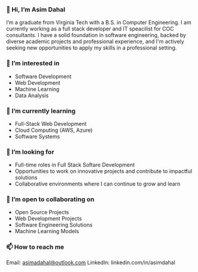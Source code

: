 ### 👋 Hi, I’m Asim Dahal
I’m a graduate from Virginia Tech with a B.S. in Computer Engineering. I am currently working as a full stack developer and IT speacilist for COC consultants. I have a solid foundation in software engineering, backed by diverse academic projects and professional experience, 
and I'm actively seeking new opportunities to apply my skills in a professional setting.

### 👀 I’m interested in
- Software Development
- Web Development
- Machine Learning
- Data Analysis
  
### 🌱 I’m currently learning
- Full-Stack Web Development
- Cloud Computing (AWS, Azure)
- Software Systems

### 💼 I’m looking for
- Full-time roles in Full Stack Softare Development
- Opportunities to work on innovative projects and contribute to impactful solutions
- Collaborative environments where I can continue to grow and learn
  
### 💞️ I’m open to collaborating on
- Open Source Projects
- Web Development Projects
- Software Engineering Solutions
- Machine Learning Models
  
### 📫 How to reach me
Email: asimadahal@outlook.com
LinkedIn: linkedin.com/in/asimdahal


<!---
AsimaDahal/AsimaDahal is a ✨ special ✨ repository because its `README.md` (this file) appears on your GitHub profile.
You can click the Preview link to take a look at your changes.
--->
